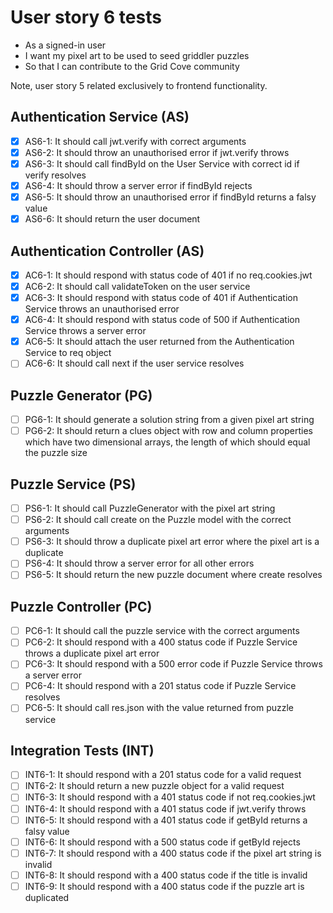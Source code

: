 # User story 6 tests

- As a signed-in user
- I want my pixel art to be used to seed griddler puzzles
- So that I can contribute to the Grid Cove community

Note, user story 5 related exclusively to frontend functionality.

## Authentication Service (AS)

- [x] AS6-1: It should call jwt.verify with correct arguments
- [x] AS6-2: It should throw an unauthorised error if jwt.verify throws
- [x] AS6-3: It should call findById on the User Service with correct id if verify resolves
- [x] AS6-4: It should throw a server error if findById rejects
- [x] AS6-5: It should throw an unauthorised error if findById returns a falsy value
- [x] AS6-6: It should return the user document

## Authentication Controller (AS)

- [x] AC6-1: It should respond with status code of 401 if no req.cookies.jwt
- [x] AC6-2: It should call validateToken on the user service
- [x] AC6-3: It should respond with status code of 401 if Authentication Service throws an unauthorised error
- [x] AC6-4: It should respond with status code of 500 if Authentication Service throws a server error
- [x] AC6-5: It should attach the user returned from the Authentication Service to req object
- [ ] AC6-6: It should call next if the user service resolves

## Puzzle Generator (PG)

- [ ] PG6-1: It should generate a solution string from a given pixel art string
- [ ] PG6-2: It should return a clues object with row and column properties which have two dimensional arrays, the length of which should equal the puzzle size

## Puzzle Service (PS)

- [ ] PS6-1: It should call PuzzleGenerator with the pixel art string
- [ ] PS6-2: It should call create on the Puzzle model with the correct arguments
- [ ] PS6-3: It should throw a duplicate pixel art error where the pixel art is a duplicate
- [ ] PS6-4: It should throw a server error for all other errors
- [ ] PS6-5: It should return the new puzzle document where create resolves

## Puzzle Controller (PC)

- [ ] PC6-1: It should call the puzzle service with the correct arguments
- [ ] PC6-2: It should respond with a 400 status code if Puzzle Service throws a duplicate pixel art error
- [ ] PC6-3: It should respond with a 500 error code if Puzzle Service throws a server error
- [ ] PC6-4: It should respond with a 201 status code if Puzzle Service resolves
- [ ] PC6-5: It should call res.json with the value returned from puzzle service

## Integration Tests (INT)

- [ ] INT6-1: It should respond with a 201 status code for a valid request
- [ ] INT6-2: It should return a new puzzle object for a valid request
- [ ] INT6-3: It should respond with a 401 status code if not req.cookies.jwt
- [ ] INT6-4: It should respond with a 401 status code if jwt.verify throws
- [ ] INT6-5: It should respond with a 401 status code if getById returns a falsy value
- [ ] INT6-6: It should respond with a 500 status code if getById rejects
- [ ] INT6-7: It should respond with a 400 status code if the pixel art string is invalid
- [ ] INT6-8: It should respond with a 400 status code if the title is invalid
- [ ] INT6-9: It should respond with a 400 status code if the puzzle art is duplicated
